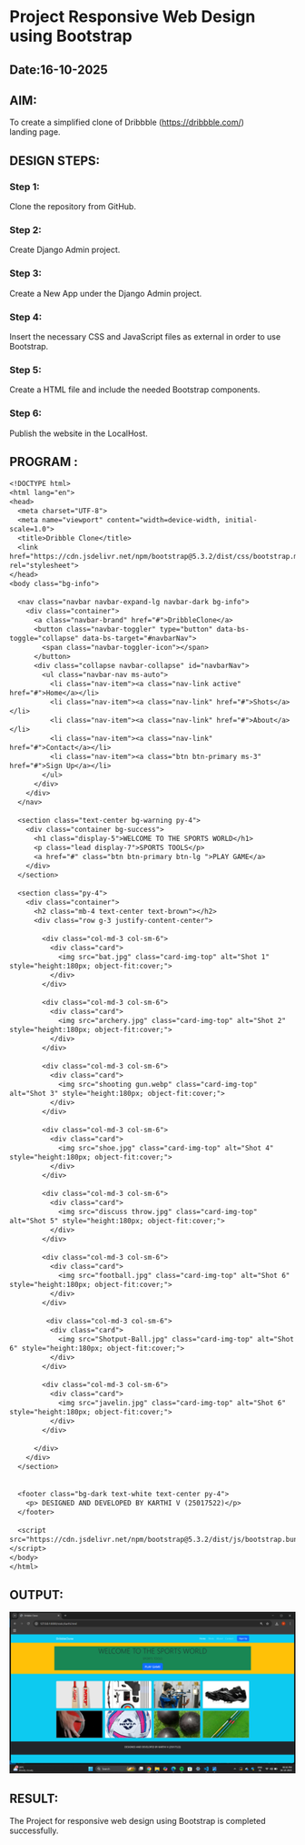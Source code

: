 # Project Responsive Web Design using Bootstrap
## Date:16-10-2025

## AIM:
To create a simplified clone of Dribbble (https://dribbble.com/) landing page.


## DESIGN STEPS:

### Step 1:
Clone the repository from GitHub.

### Step 2:
Create Django Admin project.

### Step 3:
Create a New App under the Django Admin project.

### Step 4:
Insert the necessary CSS and JavaScript files as external in order to use Bootstrap.

### Step 5:
Create a HTML file and include the needed Bootstrap components.

### Step 6:
Publish the website in the LocalHost.

## PROGRAM :
```
<!DOCTYPE html>
<html lang="en">
<head>
  <meta charset="UTF-8">
  <meta name="viewport" content="width=device-width, initial-scale=1.0">
  <title>Dribble Clone</title>
  <link href="https://cdn.jsdelivr.net/npm/bootstrap@5.3.2/dist/css/bootstrap.min.css" rel="stylesheet">
</head>
<body class="bg-info">

  <nav class="navbar navbar-expand-lg navbar-dark bg-info">
    <div class="container">
      <a class="navbar-brand" href="#">DribbleClone</a>
      <button class="navbar-toggler" type="button" data-bs-toggle="collapse" data-bs-target="#navbarNav">
        <span class="navbar-toggler-icon"></span>
      </button>
      <div class="collapse navbar-collapse" id="navbarNav">
        <ul class="navbar-nav ms-auto">
          <li class="nav-item"><a class="nav-link active" href="#">Home</a></li>
          <li class="nav-item"><a class="nav-link" href="#">Shots</a></li>
          <li class="nav-item"><a class="nav-link" href="#">About</a></li>
          <li class="nav-item"><a class="nav-link" href="#">Contact</a></li>
          <li class="nav-item"><a class="btn btn-primary ms-3" href="#">Sign Up</a></li>
        </ul>
      </div>
    </div>
  </nav>

  <section class="text-center bg-warning py-4">
    <div class="container bg-success">
      <h1 class="display-5">WELCOME TO THE SPORTS WORLD</h1>
      <p class="lead display-7">SPORTS TOOLS</p>
      <a href="#" class="btn btn-primary btn-lg ">PLAY GAME</a>
    </div>
  </section>

  <section class="py-4">
    <div class="container">
      <h2 class="mb-4 text-center text-brown"></h2>
      <div class="row g-3 justify-content-center">
        
        <div class="col-md-3 col-sm-6">
          <div class="card">
            <img src="bat.jpg" class="card-img-top" alt="Shot 1" style="height:180px; object-fit:cover;">
          </div>
        </div>

        <div class="col-md-3 col-sm-6">
          <div class="card">
            <img src="archery.jpg" class="card-img-top" alt="Shot 2" style="height:180px; object-fit:cover;">
          </div>
        </div>

        <div class="col-md-3 col-sm-6">
          <div class="card">
            <img src="shooting gun.webp" class="card-img-top" alt="Shot 3" style="height:180px; object-fit:cover;">
          </div>
        </div>

        <div class="col-md-3 col-sm-6">
          <div class="card">
            <img src="shoe.jpg" class="card-img-top" alt="Shot 4" style="height:180px; object-fit:cover;">
          </div>
        </div>

        <div class="col-md-3 col-sm-6">
          <div class="card">
            <img src="discuss throw.jpg" class="card-img-top" alt="Shot 5" style="height:180px; object-fit:cover;">
          </div>
        </div>

        <div class="col-md-3 col-sm-6">
          <div class="card">
            <img src="football.jpg" class="card-img-top" alt="Shot 6" style="height:180px; object-fit:cover;">
          </div>
        </div>

         <div class="col-md-3 col-sm-6">
          <div class="card">
            <img src="Shotput-Ball.jpg" class="card-img-top" alt="Shot 6" style="height:180px; object-fit:cover;">
          </div>
        </div>

        <div class="col-md-3 col-sm-6">
          <div class="card">
            <img src="javelin.jpg" class="card-img-top" alt="Shot 6" style="height:180px; object-fit:cover;">
          </div>
        </div>

      </div>
    </div>
  </section>


  <footer class="bg-dark text-white text-center py-4">
    <p> DESIGNED AND DEVELOPED BY KARTHI V (25017522)</p>
  </footer>

  <script src="https://cdn.jsdelivr.net/npm/bootstrap@5.3.2/dist/js/bootstrap.bundle.min.js"></script>
</body>
</html>
```

## OUTPUT:
![alt text](<karthi/projectapp/static/Screenshot (122).png>)

## RESULT:
The Project for responsive web design using Bootstrap is completed successfully.
